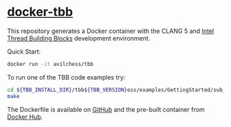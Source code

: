 # [docker-tbb](https://github.com/avilchess/docker-tbb)

This repository generates a Docker container with the CLANG 5 and [Intel Thread Building Blocks](https://www.threadingbuildingblocks.org/ "TBB") development environment.

Quick Start:

```bash
docker run -it avilchess/tbb
```

To run one of the TBB code examples try:

```bash
cd ${TBB_INSTALL_DIR}/tbb${TBB_VERSION}oss/examples/GettingStarted/sub_string_finder
make
```

The Dockerfile is available on [GitHub](https://github.com/avilchess/docker-tbb) and the pre-built container from [Docker Hub](https://hub.docker.com/r/avilchess/tbb/).

